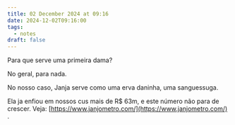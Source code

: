 ```yaml
---
title: 02 December 2024 at 09:16
date: 2024-12-02T09:16:00
tags:
  - notes
draft: false
---
```

Para que serve uma primeira dama?

No geral, para nada.

No nosso caso, Janja serve como uma erva daninha, uma sanguessuga.

Ela ja enfiou em nossos cus mais de R$ 63m, e este número não para de crescer. Veja: [https://www.janjometro.com/](https://www.janjometro.com/) .
